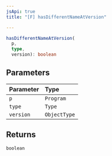 ```yaml
---
jsApi: true
title: "[F] hasDifferentNameAtVersion"

---
```

```ts
hasDifferentNameAtVersion(
  p,
  type,
  version): boolean
```

## Parameters

| Parameter | Type |
| :------ | :------ |
| `p` | `Program` |
| `type` | `Type` |
| `version` | `ObjectType` |

## Returns

`boolean`
